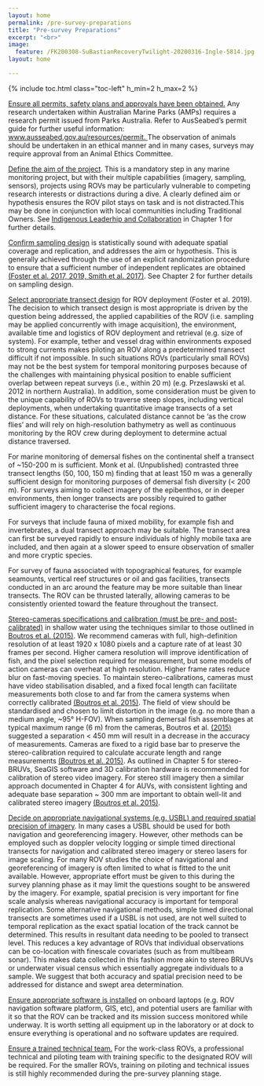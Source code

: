 ```yaml
---
layout: home
permalink: /pre-survey-preparations
title: "Pre-survey Preparations"
excerpt: "<br>"
image:
  feature: /FK200308-SuBastianRecoveryTwilight-20200316-Ingle-5814.jpg
layout: home

---
```

{% include toc.html class="toc-left" h_min=2 h_max=2 %}

<span style="text-decoration:underline;">Ensure all permits, safety plans and approvals have been obtained.</span> Any research undertaken within Australian Marine Parks (AMPs) requires a research permit issued from Parks Australia. Refer to AusSeabed’s permit guide for further useful information: [www.ausseabed.gov.au/resources/permit. ](https://www.ausseabed.gov.au/resources/permit) The observation of animals should be undertaken in an ethical manner and in many cases, surveys may require approval from an Animal Ethics Committee. 

<span style="text-decoration:underline;">Define the aim of the project</span>. This is a mandatory step in any marine monitoring project, but with their multiple capabilities (imagery, sampling, sensors), projects using ROVs may be particularly vulnerable to competing research interests or distractions during a dive. A clearly defined aim or hypothesis ensures the ROV pilot stays on task and is not distracted.This may be done in conjunction with local communities including Traditional Owners. See [Indigenous Leaderhip and Collaboration](https://introduction-field-manual.github.io/universal-protocols#indigenous-leadership-and-collaboration) in Chapter 1 for further details.

<span style="text-decoration:underline;">Confirm sampling design</span> is statistically sound with adequate spatial coverage and replication, and addresses the aim or hypothesis. This is generally achieved through the use of an explicit randomization procedure to ensure that a sufficient number of independent replicates are obtained [(Foster et al. 2017, 2019, Smith et al. 2017)](https://paperpile.com/c/0hLaF6/NXXL+iq7X+1KoI). See Chapter 2 for further details on sampling design.

<span style="text-decoration:underline;">Select appropriate transect design</span> for ROV deployment (Foster et al. 2019). The decision to which transect design is most appropriate is driven by the question being addressed, the applied capabilities of the ROV (i.e. sampling may be applied concurrently with image acquisition), the environment, available time and logistics of ROV deployment and retrieval (e.g. size of system). For example, tether and vessel drag within environments exposed to strong currents makes piloting an ROV along a predetermined transect difficult if not impossible. In such situations ROVs (particularly small ROVs) may not be the best system for temporal monitoring purposes because of the challenges with maintaining physical position to enable sufficient overlap between repeat surveys (i.e., within 20 m) (e.g. Przeslawski et al. 2012 in northern Australia). In addition, some consideration must be given to the unique capability of ROVs to traverse steep slopes, including vertical deployments, when undertaking quantitative image transects of a set distance. For these situations, calculated distance cannot be ‘as the crow flies’ and will rely on high-resolution bathymetry as well as continuous monitoring by the ROV crew during deployment to determine actual distance traversed.

For marine monitoring of demersal fishes on the continental shelf a transect of ~150-200 m is sufficient. Monk et al. (Unpublished) contrasted three transect lengths (50, 100, 150 m) finding that at least 150 m was a generally sufficient design for monitoring purposes of demersal fish diversity (&lt; 200 m). For surveys aiming to collect imagery of the epibenthos, or in deeper environments, then longer transects are possibly required to gather sufficient imagery to characterise the focal regions.  

For surveys that include fauna of mixed mobility, for example fish and invertebrates, a dual transect approach may be suitable. The transect area can first be surveyed rapidly to ensure individuals of highly mobile taxa are included, and then again at a slower speed to ensure observation of smaller and more cryptic species.

For survey of fauna associated with topographical features, for example seamounts, vertical reef structures or oil and gas facilities, transects conducted in an arc around the feature may be more suitable than linear transects. The ROV can be thrusted laterally, allowing cameras to be consistently oriented toward the feature throughout the transect.  

<span style="text-decoration:underline;">Stereo-cameras specifications and calibration (must be pre- and post-calibrated)</span> in shallow water using the techniques similar to those outlined in [Boutros et al. (2015)](https://paperpile.com/c/0hLaF6/aKpx). We recommend cameras with full, high-definition resolution of at least 1920 x 1080 pixels and a capture rate of at least 30 frames per second. Higher camera resolution will improve identification of fish, and the pixel selection required for measurement, but some models of action cameras can overheat at high resolution. Higher frame rates reduce blur on fast-moving species. To maintain stereo-calibrations, cameras must have video stabilisation disabled, and a fixed focal length can facilitate measurements both close to and far from the camera systems when correctly calibrated [(Boutros et al. 2015)](https://paperpile.com/c/0hLaF6/aKpx). The field of view should be standardised and chosen to limit distortion in the image (e.g. no more than a medium angle, ~95° H-FOV). When sampling demersal fish assemblages at typical maximum range (6 m) from the cameras, Boutros et al. [(2015)](https://paperpile.com/c/ZpRR79/7Udwq/?noauthor=1) suggested a separation &lt; 450 mm will result in a decrease in the accuracy of measurements. Cameras are fixed to a rigid base bar to preserve the stereo-calibration required to calculate accurate length and range measurements [(Boutros et al. 2015)](https://paperpile.com/c/0hLaF6/aKpx). As outlined in Chapter 5 for stereo-BRUVs, SeaGIS software and 3D calibration hardware is recommended for calibration of stereo video imagery. For stereo still imagery then a similar approach documented in Chapter 4 for AUVs, with consistent lighting and adequate base separation ~ 300 mm are important to obtain well-lit and calibrated stereo imagery [(Boutros et al. 2015)](https://paperpile.com/c/0hLaF6/aKpx). 

<span style="text-decoration:underline;">Decide on appropriate navigational systems (e.g. USBL) and required spatial precision of imagery</span>. In many cases a USBL should be used for both navigation and georeferencing imagery. However, other methods can be employed such as doppler velocity logging or simple timed directional transects for navigation and calibrated stereo imagery or stereo lasers for image scaling. For many ROV studies the choice of navigational and georeferencing of imagery is often limited to what is fitted to the unit available. However, appropriate effort must be given to this during the survey planning phase as it may limit the questions sought to be answered by the imagery. For example, spatial precision is very important for fine scale analysis whereas navigational accuracy is important for temporal replication. Some alternative navigational methods, simple timed directional transects are sometimes used if a USBL is not used, are not well suited to temporal replication as the exact spatial location of the track cannot be determined. This results in resultant data needing to be pooled to transect level. This reduces a key advantage of ROVs that individual observations can be co-location with finescale covariates (such as from multibeam sonar). This makes data collected in this fashion more akin to stereo BRUVs or underwater visual census which essentially aggregate individuals to a sample. We suggest that both accuracy and spatial precision need to be addressed for distance and swept area determination. 

<span style="text-decoration:underline;">Ensure appropriate software is installed</span> on onboard laptops (e.g. ROV navigation software platform, GIS, etc), and potential users are familiar with it so that the ROV can be tracked and its mission success monitored while underway. It is worth setting all equipment up in the laboratory or at dock to ensure everything is operational and no software updates are required.

<span style="text-decoration:underline;">Ensure a trained technical team.</span> For the work-class ROVs, a professional technical and piloting team with training specific to the designated ROV will be required. For the smaller ROVs, training on piloting and technical issues is still highly recommended during the pre-survey planning stage. 

